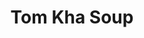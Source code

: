 ---
templateKey: blog-post
featuredpost: false
featuredimage: /assets/Tom_Kha_Soup.png
title: Tom Kha Soup
description: Cooking
testfield: 436
---